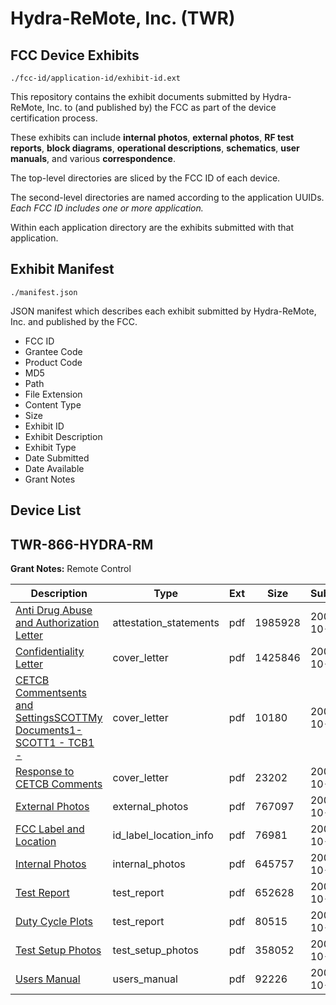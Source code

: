 # Hydra-ReMote, Inc. (TWR)
## FCC Device Exhibits

```
./fcc-id/application-id/exhibit-id.ext
```

This repository contains the exhibit documents submitted by Hydra-ReMote, Inc. to (and published by) the FCC as part of the device certification process.

These exhibits can include **internal photos**, **external photos**, **RF test reports**, **block diagrams**, **operational descriptions**, **schematics**, **user manuals**, and various **correspondence**.

The top-level directories are sliced by the FCC ID of each device.

The second-level directories are named according to the application UUIDs. *Each FCC ID includes one or more application.*

Within each application directory are the exhibits submitted with that application. 

## Exhibit Manifest

```
./manifest.json
```

JSON manifest which describes each exhibit submitted by Hydra-ReMote, Inc. and published by the FCC.

- FCC ID
- Grantee Code
- Product Code
- MD5
- Path
- File Extension
- Content Type
- Size
- Exhibit ID
- Exhibit Description
- Exhibit Type
- Date Submitted
- Date Available
- Grant Notes

## Device List
## TWR-866-HYDRA-RM
**Grant Notes:** Remote Control

| Description | Type | Ext | Size | Submitted | Available |
| ----------- | ---- | --- | ---- | --------- | --------- |
| [Anti Drug Abuse and Authorization Letter](TWR-866-HYDRA-RM/f8ed433362b9c7f1101455ea952afa58/717102.pdf) | attestation_statements | pdf | 1985928 | 2006-10-17 | 2006-10-17 |
| [Confidentiality Letter](TWR-866-HYDRA-RM/f8ed433362b9c7f1101455ea952afa58/717100.pdf) | cover_letter | pdf | 1425846 | 2006-10-17 | 2006-10-17 |
| [CETCB Commentsents and SettingsSCOTTMy Documents1-SCOTT1 - TCB1 -](TWR-866-HYDRA-RM/f8ed433362b9c7f1101455ea952afa58/717103.pdf) | cover_letter | pdf | 10180 | 2006-10-17 | 2006-10-17 |
| [Response to CETCB Comments](TWR-866-HYDRA-RM/f8ed433362b9c7f1101455ea952afa58/717104.pdf) | cover_letter | pdf | 23202 | 2006-10-17 | 2006-10-17 |
| [External Photos](TWR-866-HYDRA-RM/f8ed433362b9c7f1101455ea952afa58/717099.pdf) | external_photos | pdf | 767097 | 2006-10-17 | 2006-10-17 |
| [FCC Label and Location](TWR-866-HYDRA-RM/f8ed433362b9c7f1101455ea952afa58/717098.pdf) | id_label_location_info | pdf | 76981 | 2006-10-17 | 2006-10-17 |
| [Internal Photos](TWR-866-HYDRA-RM/f8ed433362b9c7f1101455ea952afa58/717097.pdf) | internal_photos | pdf | 645757 | 2006-10-17 | 2006-10-17 |
| [Test Report](TWR-866-HYDRA-RM/f8ed433362b9c7f1101455ea952afa58/717094.pdf) | test_report | pdf | 652628 | 2006-10-17 | 2006-10-17 |
| [Duty Cycle Plots](TWR-866-HYDRA-RM/f8ed433362b9c7f1101455ea952afa58/717105.pdf) | test_report | pdf | 80515 | 2006-10-17 | 2006-10-17 |
| [Test Setup Photos](TWR-866-HYDRA-RM/f8ed433362b9c7f1101455ea952afa58/717093.pdf) | test_setup_photos | pdf | 358052 | 2006-10-17 | 2006-10-17 |
| [Users Manual](TWR-866-HYDRA-RM/f8ed433362b9c7f1101455ea952afa58/717092.pdf) | users_manual | pdf | 92226 | 2006-10-17 | 2006-10-17 |
